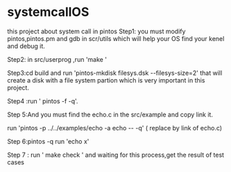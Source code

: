 # systemcallOS
this project about system call in pintos 
Step1: you must modify  pintos,pintos.pm and gdb in scr/utils which will help your OS find your kenel and debug it.

Step2: in src/userprog ,run 'make '

Step3:cd build and run 'pintos-mkdisk filesys.dsk --filesys-size=2' that will create  a disk with a file system partion which is very important in this project.

Step4 :run ' pintos -f -q'.

Step 5:And you must find the echo.c  in the src/example and copy link it.

run 'pintos -p ../../examples/echo -a echo -- -q' ( replace by link of echo.c)

Step 6:pintos -q run 'echo x'

Step 7 : run ' make check ' and waiting for this process,get the result of test cases



